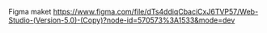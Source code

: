 Figma maket https://www.figma.com/file/dTs4ddiqCbaciCxJ6TVP57/Web-Studio-(Version-5.0)-(Copy)?node-id=570573%3A1533&mode=dev
